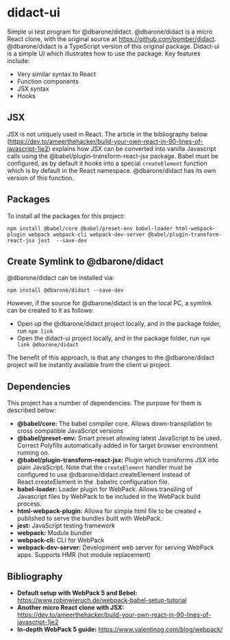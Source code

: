 # didact-ui
Simple ui test program for @dbarone/didact. @dbarone/didact is a micro React clone, with the original source at https://github.com/pomber/didact. @dbarone/didact is a TypeScript version of this original package. Didact-ui is a simple UI which illustrates how to use the package. Key features include:
- Very similar syntax to React
- Function components
- JSX syntax
- Hooks

## JSX

JSX is not uniquely used in React. The article in the bibliography below (https://dev.to/ameerthehacker/build-your-own-react-in-90-lines-of-javascript-1je2) explains how JSX can be converted into vanilla Javascript calls using the @babel/plugin-transform-react-jsx package. Babel must be configured, as by default it hooks into a special `createElement` function which is by default in the React namespace. @dbarone/didact has its own version of this function.

## Packages

To install all the packages for this project:

```
npm install @babel/core @babel/preset-env babel-loader html-webpack-plugin webpack webpack-cli webpack-dev-server @babel/plugin-transform-react-jsx jest  --save-dev
```

## Create Symlink to @dbarone/didact

@dbarone/didact can be installed via:

```
npm install @dbarone/didact --save-dev
```

However, if the source for @dbarone/didact is on the local PC, a symlink can be created to it as follows:
- Open up the @dbarone/didact project locally, and in the package folder, run `npm link`
- Open the didact-ui project locally, and in the package folder, run `npm link @dbarone/didact`

The benefit of this approach, is that any changes to the @dbarone/didact project will be instantly available from the client ui project.

## Dependencies
This project has a number of dependencies. The purpose for them is described below:
- **@babel/core:** The babel compiler core. Allows down-transpilation to cross compatible JavaScript versions
- **@babel/preset-env:** Smart preset allowing latest JavaScript to be used. Correct Polyfills automatically added in for target browser environment running on.
- **@babel/plugin-transform-react-jsx:** Plugin which transforms JSX into plain JavaScript. Note that the `createElement` handler must be configured to use @dbarone/didact.createElement instead of React.createElement in the .babelrc configuration file.
- **babel-loader:** Loader plugin for WebPack. Allows transiling of Javascript files by WebPack to be included in the WebPack build process.
- **html-webpack-plugin:** Allows for simple html file to be created + published to serve the bundles built with WebPack.
- **jest:** JavaScript testing framework
- **webpack:** Module bundler
- **webpack-cli:** CLI for WebPack
- **webpack-dev-server:** Development web server for serving WebPack apps. Supports HMR (hot module replacement)

## Bibliography
- **Default setup with WebPack 5 and Bebel:** https://www.robinwieruch.de/webpack-babel-setup-tutorial
- **Another micro React clone with JSX:** https://dev.to/ameerthehacker/build-your-own-react-in-90-lines-of-javascript-1je2
- **In-depth WebPack 5 guide:** https://www.valentinog.com/blog/webpack/